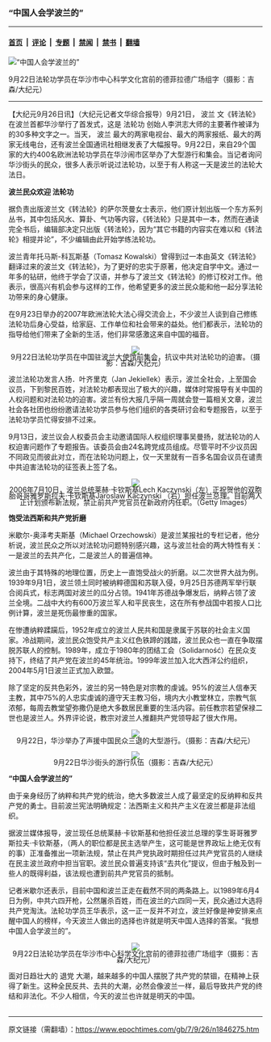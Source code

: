 ### “中国人会学波兰的”

---

#### [首页](../../../..?n1846275) &nbsp;|&nbsp; [评论](../../../../../epoch-comment?n1846275) &nbsp;|&nbsp; [专题](../../../../../epoch-special?n1846275) &nbsp;|&nbsp; [禁闻](../../../../../epoch-news?n1846275) &nbsp;|&nbsp; [禁书](../../../../../books?n1846275) &nbsp;|&nbsp; [翻墙](https://github.com/gfw-breaker/nogfw/blob/master/README.md?n1846275)


<div><img alt="“中国人会学波兰的”" class="attachment-djy_600_400 size-djy_600_400 wp-post-image" src="https://i.epochtimes.com/assets/uploads/2007/09/709230341421491-600x400.jpg"/>
<div class="caption">
 <p>
  9月22日法轮功学员在华沙市中心科学文化宫前的德菲拉德广场组字（摄影：吉森/大纪元）
 </p>
</div></div><hr/><div class="post_content" id="artbody" itemprop="articleBody">
 <!-- article content begin -->
 <p>
  【大纪元9月26日讯】（大纪元记者文华综合报导）9月21日，
  <ok href="https://www.epochtimes.com/gb/tag/%E6%B3%A2%E5%85%B0.html">
   波兰
  </ok>
  文《转法轮》在波兰首都华沙举行了首发式，这是
  <ok href="https://www.epochtimes.com/gb/tag/%E6%B3%95%E8%BD%AE%E5%8A%9F.html">
   法轮功
  </ok>
  创始人李洪志大师的主要著作被译为的30多种文字之一。当天，
  <ok href="https://www.epochtimes.com/gb/tag/%E6%B3%A2%E5%85%B0.html">
   波兰
  </ok>
  最大的两家电视台、最大的两家报纸、最大的两家无线电台，还有波兰全国通讯社相继发表了大幅报导。9月22日，来自29个国家的大约400名欧洲法轮功学员在华沙闹市区举办了大型游行和集会。当记者询问华沙街头的民众，很多人表示听说过法轮功，以至于有人称这一天是波兰的法轮大法日。
 </p>
 <p>
  <b>
   波兰民众欢迎
   <ok href="https://www.epochtimes.com/gb/tag/%E6%B3%95%E8%BD%AE%E5%8A%9F.html">
    法轮功
   </ok>
  </b>
 </p>
 <p>
  据负责出版波兰文《转法轮》的萨尔茨曼女士表示，他们原计划出版一个东方系列丛书，其中包括风水、算卦、气功等内容，《转法轮》只是其中一本，然而在通读完全书后，编辑部决定只出版《转法轮》，因为“其它书籍的内容实在难以和《转法轮》相提并论”，不少编辑由此开始学练法轮功。
 </p>
 <p>
  波兰青年托马斯-科瓦斯基（Tomasz Kowalski）曾得到过一本由英文《转法轮》翻译过来的波兰文《转法轮》，为了更好的忠实于原著，他决定自学中文。通过一年多的钻研，他终于学会了汉语，并参与了波兰文《转法轮》的修订校对工作。他表示，很高兴有机会参与这样的工作，他希望更多的波兰民众能和他一起分享法轮功带来的身心健康。
 </p>
 <p>
  在9月23日举办的2007年欧洲法轮大法心得交流会上，不少波兰人谈到自己修练法轮功后身心受益，给家庭、工作单位和社会带来的益处。他们都表示，法轮功的指导给他们带来了全新的生活，他们非常感激这来自中国的福音。
 </p>
 <div style="line-height:90%;text-align:center">
  <ok href="/i6/709230339061491.jpg">
   <img src="/i6/709230339061491--ss.jpg"/>
  </ok>
  <br/>
  <span class="bn12">
   9月22日法轮功学员在中国驻波兰大使馆前集会，抗议中共对法轮功的迫害。（摄影：吉森/大纪元）
  </span>
 </div>
 <p>
  波兰法轮功发言人扬．叶齐里克（Jan Jekiellek）表示，波兰全社会，上至国会议员，下到黎民百姓，对法轮功都表现出了极大的兴趣，媒体时常报导有关中国的人权问题和对法轮功的迫害。波兰有份大报几乎隔一周就会登一篇相关文章，波兰社会各社团也纷纷邀请法轮功学员参与他们组织的各类研讨会和专题报告，以至于法轮功学员忙得安排不过来。
 </p>
 <p>
  9月13日，波兰议会人权委员会主动邀请国际人权组织理事吴曼扬，就法轮功的人权迫害问题作了专题报告。该委员会由24名跨党成员组成。尽管平时不少议员因不同政见而彼此对立，而在法轮功问题上，仅一天里就有一百多名国会议员在谴责中共迫害法轮功的征签表上签了名。
 </p>
 <p>
  <div style="line-height:90%;text-align:center">
   <ok href="/i6/709251512311667.jpg">
    <img src="/i6/709251512311667--ss.jpg"/>
   </ok>
   <br/>
   <span class="bn12">
    2006年7月10日，波兰总统莱赫‧卡钦斯基Lech Kaczynski（左）正祝贺他的双胞胎哥哥雅罗斯拉夫‧卡钦斯基Jaroslaw Kaczynski （右）担任波兰总理。目前两人正计划颁布新法规，禁止前共产党官员在新政府内任职。（Getty Images）
   </span>
  </div>
  <p>
   <b>
    饱受法西斯和共产党折磨
   </b>
  </p>
  <p>
   米歇尔-奥泽考夫斯基（Michael Orzechowski）是波兰某报社的专栏记者，他分析说，波兰民众之所以对法轮功问题特别感兴趣，这与波兰社会的两大特性有关：一是波兰的去共产化，二是波兰人的普遍信神。
  </p>
  <p>
   波兰由于其特殊的地理位置，历史上一直饱受战火的折磨。以二次世界大战为例。1939年9月1日，波兰领土同时被纳粹德国和苏联入侵，9月25日苏德两军举行联合阅兵式，标志两国对波兰的瓜分占领。1941年苏德战争爆发后，纳粹占领了波兰全境。二战中大约有600万波兰军人和平民丧生，这在所有参战国中若按人口比例计算，波兰是死伤最惨重的国家。
  </p>
  <p>
   在惨遭纳粹蹂躏后，1952年成立的波兰人民共和国是隶属于苏联的社会主义国家。冷战期间，波兰民众饱受共产主义红色铁蹄的践踏，波兰民众也一直在争取摆脱苏联人的控制。1989年，成立于1980年的团结工会（Solidarność）在民众支持下，终结了共产党在波兰的45年统治。1999年波兰加入北大西洋公约组织，2004年5月1日波兰正式加入欧盟。
  </p>
  <p>
   除了坚定的反共色彩外，波兰的另一特色是对宗教的虔诚。95%的波兰人信奉天主教，其中75%的人忠实虔诚的遵守天主教习俗，境内大小教堂林立，宗教气氛浓郁，每周去教堂望弥撒仍是绝大多数居民重要的生活内容。前任教宗若望保禄二世也是波兰人。外界评论说，教宗对波兰人推翻共产党领导起了很大作用。
  </p>
  <div style="line-height:90%;text-align:center">
   <ok href="/i6/709230339361491.jpg">
    <img src="/i6/709230339361491--ss.jpg"/>
   </ok>
   <br/>
   <span class="bn12">
    9月22日，华沙举办了声援中国民众三退的大型游行。（摄影：吉森/大纪元）
   </span>
  </div>
  <p>
   <div style="line-height:90%;text-align:center">
    <ok href="/i6/709230340371491.jpg">
     <img src="/i6/709230340371491--ss.jpg"/>
    </ok>
    <br/>
    <span class="bn12">
     9月22日华沙街头的游行队伍（摄影：吉森/大纪元）
    </span>
   </div>
   <p>
    <b>
     “中国人会学波兰的”
    </b>
   </p>
   <p>
    由于亲身经历了纳粹和共产党的统治，绝大多数波兰人成了最坚定的反纳粹和反共产党的勇士。目前波兰宪法明确规定：法西斯主义和共产主义在波兰都是非法组织。
   </p>
   <p>
    据波兰媒体报导，波兰现任总统莱赫‧卡钦斯基和他担任波兰总理的孪生哥哥雅罗斯拉夫‧卡钦斯基，（两人的职位都是民主选举产生，这可能是世界政坛上绝无仅有的事）正准备推出一项新法规，禁止在共产党执政时期担任过共产党官员的人继续在民主波兰政府中担当官职。波兰民众普遍支持该“去共化”提议，但由于触及到一些人的既得利益，该法规也遭到前共产党官员的抵制。
   </p>
   <p>
    记者米歇尔还表示，目前中国和波兰正走在截然不同的两条路上。以1989年6月4日为例，中共六四开枪，公然屠杀百姓，而在波兰的六四同一天，民众通过大选将共产党淘汰。法轮功学员王华表示，这一正一反并不对立，波兰好像是神安排来点醒中国人的榜样，今天波兰人做出的选择也许就是明天中国人选择的答案。“我想中国人会学波兰的”。
   </p>
   <div style="line-height:90%;text-align:center">
    <ok href="/i6/709230341421491.jpg">
     <img src="/i6/709230341421491--ss.jpg"/>
    </ok>
    <br/>
    <span class="bn12">
     9月22日法轮功学员在华沙市中心科学文化宫前的德菲拉德广场组字（摄影：吉森/大纪元）
    </span>
   </div>
   <p>
    面对日趋壮大的
    <ok href="https://www.epochtimes.com/gb/tag/%E9%80%80%E5%85%9A.html">
     退党
    </ok>
    大潮，越来越多的中国人摆脱了共产党的禁锢，在精神上获得了新生。这种全民反共、去共的大潮，必然会像波兰一样，最后导致共产党的终结和非法化。不少人相信，今天的波兰也许就是明天的中国。
    <br/>
    <font color="#ffffff">
     (http://www.dajiyuan.com)
    </font>
   </p>
   <!-- article content end -->
   <div id="below_article_ad">
   </div>
  </p>
 </p>
</div>


---

原文链接（需翻墙）：https://www.epochtimes.com/gb/7/9/26/n1846275.htm
